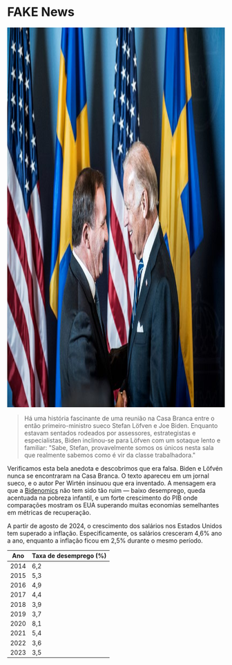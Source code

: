 [description]: # "Tudo sobre notícias falsas. Samizdat é uma plataforma de gerenciamento de conteúdo com a capacidade de manter conteúdo em um pen drive"
[keywords]: # "censura,CMS,notícias falsas,samizdat,publicação,inteligência artificial,código aberto"

# FAKE News

<img src="bidenlofven.jpg" id="selectedimage" class="img-fluid mb-2 d-block" width="1320" height="879" alt="Joe Biden se encontrando com o primeiro-ministro sueco Stefan Löfvén" />

<blockquote>
Há uma história fascinante de uma reunião na Casa Branca entre o então primeiro-ministro sueco Stefan Löfven e Joe Biden. Enquanto estavam sentados rodeados por assessores, estrategistas e especialistas, Biden inclinou-se para Löfven com um sotaque lento e familiar: "Sabe, Stefan, provavelmente somos os únicos nesta sala que realmente sabemos como é vir da classe trabalhadora."
</blockquote>

Verificamos esta bela anedota e descobrimos que era falsa. Biden e Löfvén nunca se encontraram na Casa Branca.
O texto apareceu em um jornal sueco, e o autor Per Wirtén insinuou que era inventado. A mensagem era
que a [Bidenomics](https://en.wikipedia.org/wiki/Economic_policy_of_the_Joe_Biden_administration) não tem sido 
tão ruim &mdash; baixo desemprego, queda acentuada na pobreza infantil,
e um forte crescimento do PIB onde comparações mostram os EUA superando muitas economias semelhantes em métricas de recuperação.

A partir de agosto de 2024, o crescimento dos salários nos Estados Unidos tem superado a inflação. Especificamente,
os salários cresceram 4,6% ano a ano, enquanto a inflação ficou em 2,5% durante o mesmo período.

<div class="table-responsive">
  <table class="table table-bordered">
    <thead>
      <tr>
        <th>Ano</th>
        <th>Taxa de desemprego (%)</th>
      </tr>
    </thead>
    <tbody>
      <tr><td>2014</td><td>6,2</td></tr>
      <tr><td>2015</td><td>5,3</td></tr>
      <tr><td>2016</td><td>4,9</td></tr>
      <tr><td>2017</td><td>4,4</td></tr>
      <tr><td>2018</td><td>3,9</td></tr>
      <tr><td>2019</td><td>3,7</td></tr>
      <tr><td>2020</td><td>8,1</td></tr>
      <tr><td>2021</td><td>5,4</td></tr>
      <tr><td>2022</td><td>3,6</td></tr>
      <tr><td>2023</td><td>3,5</td></tr>
    </tbody>
  </table>
</div>